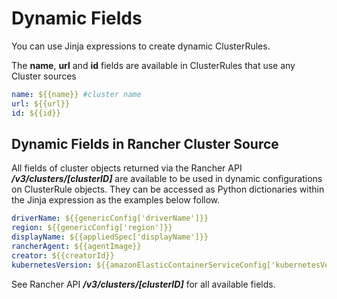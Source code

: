 # Dynamic Fields 

You can use Jinja expressions to create dynamic ClusterRules.

The **name**, **url** and **id** fields are available in ClusterRules that use any Cluster sources

```yaml
name: ${{name}} #cluster name
url: ${{url}}
id: ${{id}}
```

## Dynamic Fields in Rancher Cluster Source 

All fields of cluster objects returned via the Rancher API ***/v3/clusters/[clusterID]*** are available to be used in dynamic 
configurations on ClusterRule objects. They can be accessed as Python dictionaries within the Jinja expression as the 
examples below follow.

```yaml
driverName: ${{genericConfig['driverName']}}
region: ${{genericConfig['region']}}
displayName: ${{appliedSpec['displayName']}}
rancherAgent: ${{agentImage}}
creator: ${{creatorId}}
kubernetesVersion: ${{amazonElasticContainerServiceConfig['kubernetesVersion']}}

```

See Rancher API ***/v3/clusters/[clusterID]*** for all available fields.

